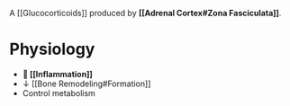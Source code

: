 A [[Glucocorticoids]] produced by **[[Adrenal Cortex#Zona Fasciculata]]**.

# Physiology
- ** [[Inflammation]]**
- ↓ [[Bone Remodeling#Formation]]
- Control metabolism